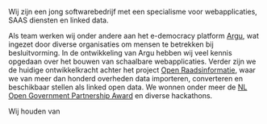 Wij zijn een jong softwarebedrijf met een specialisme voor webapplicaties, SAAS diensten en linked data.

Als team werken wij onder andere aan het e-democracy platform [Argu](https://argu.co), wat ingezet door diverse organisaties om mensen te betrekken bij besluitvorming. In de ontwikkeling van Argu hebben wij veel kennis opgedaan over het bouwen van schaalbare webapplicaties. Verder zijn we de huidige ontwikkelkracht achter het project [Open Raadsinformatie](https://openraadsinformatie.nl), waar we van meer dan honderd overheden data importeren, converteren en beschikbaar stellen als linked open data. We wonnen onder meer de [NL Open Government Partnership Award](https://www.open-overheid.nl/open-overheid/argu-winnaar-nederlandse-inzending-ogp-awards/) en diverse hackathons.

Wij houden van

